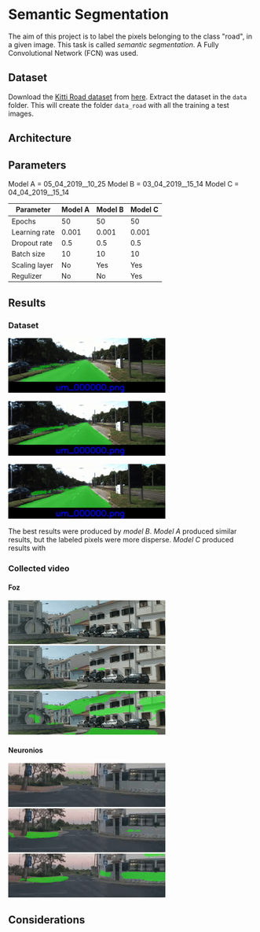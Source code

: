 # Semantic Segmentation
The aim of this project is to label the pixels belonging to the class "road", in a given image.
This task is called _semantic segmentation_.
A Fully Convolutional Network (FCN) was used.


## Dataset
Download the [Kitti Road dataset](http://www.cvlibs.net/datasets/kitti/eval_road.php) from [here](http://www.cvlibs.net/download.php?file=data_road.zip).  Extract the dataset in the `data` folder.  This will create the folder `data_road` with all the training a test images.


## Architecture

## Parameters

Model A = 05_04_2019__10_25
Model B = 03_04_2019__15_14
Model C = 04_04_2019__15_14

| Parameter     | Model A | Model B | Model C |
| ---------     | -----   | ------- | ------- |
| Epochs        | 50      | 50      | 50      |
| Learning rate | 0.001   | 0.001   | 0.001   |
| Dropout rate  | 0.5     | 0.5     | 0.5     |
| Batch size    | 10      | 10      | 10      |
| Scaling layer | No      | Yes     | Yes     |
| Regulizer     | No      | No      | Yes     |


## Results
### Dataset
![Model A](report/05_inference.gif?raw=true "Title")

![Model B](report/03_inference.gif?raw=true "Title")

![Model C](report/04_inference.gif?raw=true "Title")

The best results were produced by *model B*.
*Model A* produced similar results, but the labeled pixels were more disperse.
*Model C* produced results with 

### Collected video
#### Foz
![Model A](report/05_processed_model50_foz_crop.gif?raw=true "Title")
![Model B](report/03_processed_model50_foz_crop.gif?raw=true "Title")
![Model C](report/04_processed_model50_foz_crop.gif?raw=true "Title")

#### Neuronios
![Model A](report/05_processed_model50_neuronios_crop.gif?raw=true "Title")
![Model B](report/03_processed_model50_neuronios_crop.gif?raw=true "Title")
![Model C](report/04_processed_model50_neuronios_crop.gif?raw=true "Title")

## Considerations


